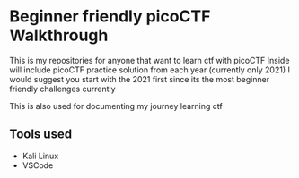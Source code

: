 # Beginner friendly picoCTF Walkthrough

This is my repositories for anyone that want to learn ctf with picoCTF
Inside will include picoCTF practice solution from each year (currently only 2021)
I would suggest you start with the 2021 first since its the most beginner friendly challenges currently

This is also used for documenting my journey learning ctf

## Tools used
* Kali Linux
* VSCode
